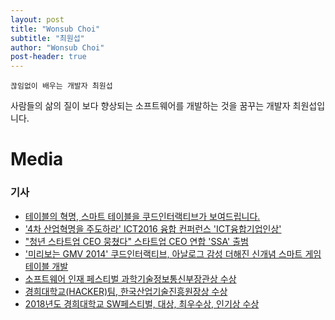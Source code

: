 ```yaml
---
layout: post
title: "Wonsub Choi"
subtitle: "최원섭"
author: "Wonsub Choi"
post-header: true
---
```


`끊임없이 배우는 개발자 최원섭`<br>

사람들의 삶의 질이 보다 향상되는 소프트웨어를 개발하는 것을 꿈꾸는 개발자 최원섭입니다.
# Media
### 기사
- [테이블의 혁명, 스마트 테이블을 쿠드인터랙티브가 보여드립니다.](https://www.venturesquare.net/526759)
- ['4차 산업혁명을 주도하라' ICT2016 융합 컨퍼런스 'ICT융합기업인상'](https://news.naver.com/main/read.nhn?mode=LSD&mid=shm&sid1=101&oid=082&aid=0000658560)
- ["청년 스타트업 CEO 뭉쳤다" 스타트업 CEO 연합 'SSA' 출범](http://www.datanet.co.kr/news/articleView.html?idxno=72077)
- ['미리보는 GMV 2014' 쿠드인터랙티브, 아날로그 감성 더해진 신개념 스마트 게임 테이블 개발](http://kr.aving.net/news/view.php?articleId=1124958)
- [소프트웨어 인재 페스티벌 과학기술정보통신부장관상 수상](http://swedu.khu.ac.kr/board5/bbs/board.php?bo_table=06_02&wr_id=180&sst=wr_datetime&sod=desc&sop=and&page=3)
- [경희대학교(HACKER)팀, 한국산업기술진흥원장상 수상
](http://swedu.khu.ac.kr/board5/bbs/board.php?bo_table=06_02&wr_id=170&sst=wr_datetime&sod=desc&sop=and&page=3)
- [2018년도 경희대학교 SW페스티벌, 대상, 최우수상, 인기상 수상](http://swedu.khu.ac.kr/board5/bbs/board.php?bo_table=06_02&wr_id=173&sst=wr_datetime&sod=desc&sop=and&page=3)
<br />